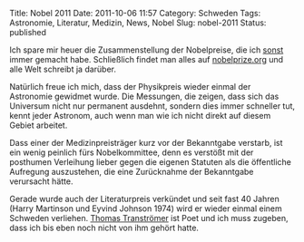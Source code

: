 Title: Nobel 2011
Date: 2011-10-06 11:57
Category: Schweden
Tags: Astronomie, Literatur, Medizin, News, Nobel
Slug: nobel-2011
Status: published

Ich spare mir heuer die Zusammenstellung der Nobelpreise, die ich
[sonst](http://www.fiket.de/tag/nobel) immer gemacht habe. Schließlich
findet man alles auf [nobelprize.org](http://www.nobelprize.org/) und
alle Welt schreibt ja darüber.

Natürlich freue ich mich, dass der Physikpreis wieder einmal der
Astronomie gewidmet wurde. Die Messungen, die zeigen, dass sich das
Universum nicht nur permanent ausdehnt, sondern dies immer schneller
tut, kennt jeder Astronom, auch wenn man wie ich nicht direkt auf diesem
Gebiet arbeitet.

Dass einer der Medizinpreisträger kurz vor der Bekanntgabe verstarb, ist
ein wenig peinlich fürs Nobelkommittee, denn es verstößt mit der
posthumen Verleihung lieber gegen die eigenen Statuten als die
öffentliche Aufregung auszustehen, die eine Zurücknahme der Bekanntgabe
verursacht hätte.

Gerade wurde auch der Literaturpreis verkündet und seit fast 40 Jahren
(Harry Martinson und Eyvind Johnson 1974) wird er wieder einmal einem
Schweden verliehen. [Thomas
Tranströmer](http://www.nobelprize.org/nobel_prizes/literature/laureates/2011/transtromer.html)
ist Poet und ich muss zugeben, dass ich bis eben noch nicht von ihm
gehört hatte.

